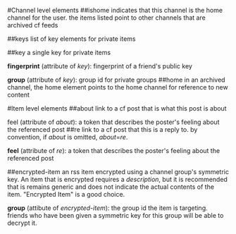 #Channel level elements
##ishome
indicates that this channel is the home channel for the user. the items listed point to other channels that are archived cf feeds

##keys
list of key elements for private items

##key
a single key for private items

**fingerprint** (attribute of *key*): fingerprint of a friend's public key

**group** (attribute of *key*): group id for private groups
##home
in an archived channel, the home element points to the home channel for reference to new content

#Item level elements
##about
link to a cf post that is what this post is about

feel (attribute of *about*): a token that describes the poster's feeling about the referenced post
##re
link to a cf post that this is a reply to. by convention, if *about* is omitted, *about*=*re*.

**feel** (attribute of *re*): a token that describes the poster's feeling about the referenced post

##encrypted-item
an rss item encrypted using a channel group's symmetric key. An item that is encrypted requires a *description*, but it is recommended that is remains generic and does not indicate the actual contents of the item. "Encrypted Item" is a good choice.

**group** (attibute of *encrypted-item*): the group id the item is targeting. friends who have been given a symmetric key for this group will be able to decrypt it.
